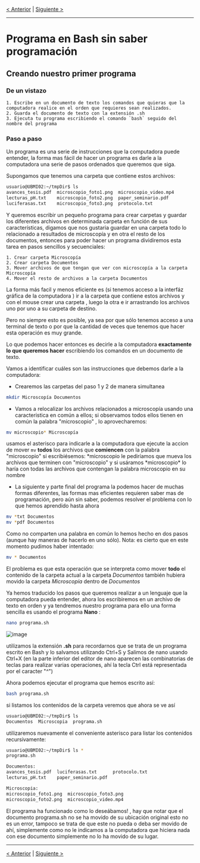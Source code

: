 [< Anterior](https://ubmi-ifc.github.io/Tutoriales-IFC/tutoriales_usuarios/bash_chunks_intro) | [Siguiente >](https://ubmi-ifc.github.io/Tutoriales-IFC/tutoriales_usuarios/bash_chunks_intro)

____

#  Programa en Bash sin saber programación

## Creando nuestro primer programa

### De un vistazo

    1. Escribe en un documento de texto los comandos que quieras que la computadora realice en el orden que requieres sean realizados.
    2. Guarda el documento de texto con la extensión .sh
    3. Ejecuta tu programa escribiendo el comando `bash` seguido del nombre del programa 

### Paso a paso

Un programa es una serie de instrucciones que la computadora puede entender, la forma mas fácil de hacer un programa es darle a la computadora una serie de pasos ordenados que queremos que siga.

Supongamos que tenemos una carpeta que contiene estos archivos: 

```bash
usuario@UBMI02:~/tmpDir$ ls
avances_tesis.pdf  microscopio_foto1.png  microscopio_video.mp4
lecturas_pH.txt    microscopio_foto2.png  paper_seminario.pdf
luciferasas.txt    microscopio_foto3.png  protocolo.txt
```
Y queremos escribir un pequeño programa para crear carpetas y guardar los diferentes archivos en determinada carpeta en función de sus características, digamos que nos gustaria guardar en una carpeta todo lo relacionado a resultados de microscopía y en otra el resto de los documentos, entonces para poder hacer un programa dividiremos esta tarea en pasos sencillos y secuenciales: 

    1. Crear carpeta Microscopía
    2. Crear carpeta Documentos
    3. Mover archivos de que tengan que ver con microscopía a la carpeta Microscopía
    4. Mover el resto de archivos a la carpeta Documentos 

La forma más facil y menos eficiente es (si tenemos acceso a la interfáz gráfica de la computadora ) ir a la carpeta que contiene estos archivos y con el mouse crear una carpeta , luego la otra e ir arrastrando los archivos uno por uno a su carpeta de destino.

Pero no siempre esto es posible, ya sea por que sólo tenemos acceso a una terminal de texto o por que la cantidad de veces que tenemos que hacer esta operación es muy grande.

Lo que podemos hacer entonces es decirle a la computadora __exactamente lo que queremos hacer__ escribiendo los comandos en un documento de texto.

Vamos a identificar cuáles son las instrucciones que debemos darle a la computadora:

- Crearemos las carpetas del paso 1 y 2 de manera simultanea

```bash
mkdir Microscopía Documentos
```
- Vamos a relocalizar los archivos relacionados a microscopía usando una caracteristica en común a ellos; si observamos todos ellos tienen en común la palabra "microscopio" , lo aprovecharemos:

```bash
mv microscopio* Microscopía
```

usamos el asterisco para indicarle a la computadora que ejecute la accion de mover ```mv```  __todos__ los archivos que __comiencen__ con la palabra "microscopio" si escribiésemos: \*microscopio le pediríamos que mueva los archivos que terminen con "microscopio" y si usáramos \*microscopio\* lo haría con todas las archivos que contengan la palabra microscopio en su nombre

- La siguiente y parte final del programa la podemos hacer de muchas formas diferentes, las formas mas eficientes requieren saber mas de programación, pero aún sin saber, podemos resolver el problema con lo que hemos aprendido hasta ahora

```bash
mv *txt Documentos
mv *pdf Documentos
```

Como no comparten una palabra en común lo hemos hecho en dos pasos (aunque hay maneras de hacerlo en uno sólo). Nota: es cierto que en este momento pudimos haber intentado:

```bash
mv * Documentos
```

El problema es que esta operación que se interpreta como mover __todo__ el contenido de la carpeta actual a la carpeta  _Documentos_ también hubiera movido la carpeta _Microscopía_ dentro de _Documentos_ 

Ya hemos traducido los pasos que queremos realizar a un lenguaje que la computadora pueda entender, ahora los escribiremos en un archivo de texto en orden y ya tendremos nuestro programa para ello una forma sencilla es usando el programa __Nano__ :

```bash
nano programa.sh
```
![image](https://user-images.githubusercontent.com/13229623/173385960-001659a5-e4ff-4425-bdd5-4a5533c201d3.png)

utilizamos la extensión __.sh__ para recordarnos que se trata de un programa escrito en Bash y lo salvamos utilizando Ctrl+S y Salimos de nano usando Ctrl+X (en la parte inferior del editor de nano aparecen las combinatorias de teclas para realizar varias operaciones, ahí la tecla Ctrl está representada por el caracter "^")

Ahora podemos ejecutar el programa que hemos escrito así:

```bash
bash programa.sh
```

si listamos los contenidos de la carpeta veremos que ahora se ve así 

```bash
usuario@UBMI02:~/tmpDir$ ls
Documentos  Microscopia  programa.sh
```
utilizaremos nuevamente el conveniente asterisco para listar los contenidos recursivamente:

```bash
usuario@UBMI02:~/tmpDir$ ls *
programa.sh

Documentos:
avances_tesis.pdf  luciferasas.txt      protocolo.txt
lecturas_pH.txt    paper_seminario.pdf

Microscopia:
microscopio_foto1.png  microscopio_foto3.png
microscopio_foto2.png  microscopio_video.mp4

```
El programa ha funcionado como lo deseábamos! , hay que notar que el documento programa.sh no se ha movido de su ubicación original esto no es un error, tampoco se trata de que este no pueda o deba ser movido de ahí, simplemente como no le indicamos a la computadora que hiciera nada con  ese documento simplemente no lo ha movido de su lugar.

____

[< Anterior](https://ubmi-ifc.github.io/Tutoriales-IFC/tutoriales_usuarios/bash_chunks_intro) | [Siguiente >](https://ubmi-ifc.github.io/Tutoriales-IFC/tutoriales_usuarios/bash_chunks_intro)
